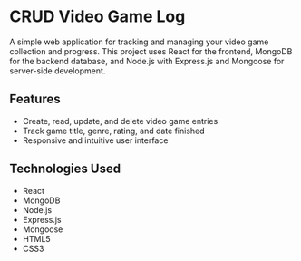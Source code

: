 # CRUD Video Game Log
A simple web application for tracking and managing your video game collection and progress. This project uses React for the frontend, MongoDB for the backend database, and Node.js with Express.js and Mongoose for server-side development.

## Features
* Create, read, update, and delete video game entries
* Track game title, genre, rating, and date finished
* Responsive and intuitive user interface
  
## Technologies Used
* React
* MongoDB
* Node.js
* Express.js
* Mongoose
* HTML5
* CSS3
